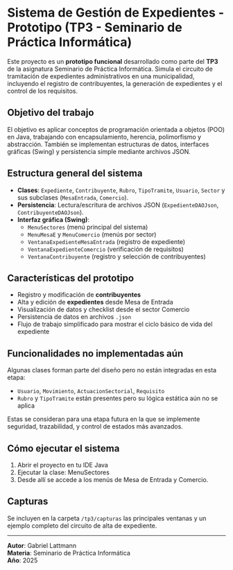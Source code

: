 # Sistema de Gestión de Expedientes - Prototipo (TP3 - Seminario de Práctica Informática)

Este proyecto es un **prototipo funcional** desarrollado como parte del **TP3** de la asignatura Seminario de Práctica Informática. Simula el circuito de tramitación de expedientes administrativos en una municipalidad, incluyendo el registro de contribuyentes, la generación de expedientes y el control de los requisitos.

## Objetivo del trabajo

El objetivo es aplicar conceptos de programación orientada a objetos (POO) en Java, trabajando con encapsulamiento, herencia, polimorfismo y abstracción. También se implementan estructuras de datos, interfaces gráficas (Swing) y persistencia simple mediante archivos JSON.

## Estructura general del sistema

- **Clases**: `Expediente`, `Contribuyente`, `Rubro`, `TipoTramite`, `Usuario`, `Sector` y sus subclases (`MesaEntrada`, `Comercio`).
- **Persistencia**: Lectura/escritura de archivos JSON (`ExpedienteDAOJson`, `ContribuyenteDAOJson`).
- **Interfaz gráfica (Swing)**:
  - `MenuSectores` (menú principal del sistema)
  - `MenuMesaE` y `MenuComercio` (menús por sector)
  - `VentanaExpedienteMesaEntrada` (registro de expediente)
  - `VentanaExpedienteComercio` (verificación de requisitos)
  - `VentanaContribuyente` (registro y selección de contribuyentes)

## Características del prototipo

- Registro y modificación de **contribuyentes**
- Alta y edición de **expedientes** desde Mesa de Entrada
- Visualización de datos y checklist desde el sector Comercio
- Persistencia de datos en archivos `.json`
- Flujo de trabajo simplificado para mostrar el ciclo básico de vida del expediente


## Funcionalidades no implementadas aún

Algunas clases forman parte del diseño pero no están integradas en esta etapa:
- `Usuario`, `Movimiento`, `ActuacionSectorial`, `Requisito`
- `Rubro` y `TipoTramite` están presentes pero su lógica estática aún no se aplica

Estas se consideran para una etapa futura en la que se implemente seguridad, trazabilidad, y control de estados más avanzados.

## Cómo ejecutar el sistema

1. Abrir el proyecto en tu IDE Java 
2. Ejecutar la clase: MenuSectores
3. Desde allí se accede a los menús de Mesa de Entrada y Comercio.


## Capturas

Se incluyen en la carpeta `/tp3/capturas` las principales ventanas y un ejemplo completo del circuito de alta de expediente.

---

**Autor**: Gabriel Lattmann  
**Materia**: Seminario de Práctica Informática  
**Año**: 2025  


